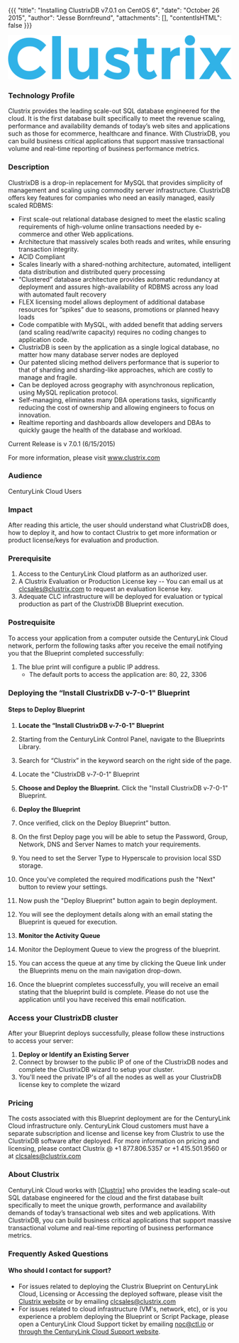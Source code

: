 ﻿{{{
  "title": "Installing ClustrixDB v7.0.1 on CentOS 6",
  "date": "October 26 2015",
  "author": "Jesse Bornfreund",
  "attachments": [],
  "contentIsHTML": false
}}}


![<Clustrix logo](../../images/clustrix_blue.png)


### Technology Profile

Clustrix provides the leading scale-out SQL database engineered for the cloud.  It is the first database built specifically to meet the revenue scaling, performance and availability demands of today’s web sites and applications such as those for ecommerce, healthcare and finance. With ClustrixDB, you can build business critical applications that support massive transactional volume and real-time reporting of business performance metrics.


### Description
ClustrixDB is a drop-in replacement for MySQL that provides simplicity of management and scaling using commodity server infrastructure. ClustrixDB offers key features for companies who need an easily managed, easily scaled RDBMS:

* First scale-out relational database designed to meet the elastic scaling requirements of high-volume online transactions needed by e-commerce and other Web applications.
* Architecture that massively scales both reads and writes, while ensuring transaction integrity.
* ACID Compliant
* Scales linearly with a shared-nothing architecture, automated, intelligent data distribution and distributed query processing
* “Clustered” database architecture provides automatic redundancy at deployment and assures high-availability of RDBMS across any load with automated fault recovery
* FLEX licensing model allows deployment of additional database resources for “spikes” due to seasons, promotions or planned heavy loads
* Code compatible with MySQL, with added benefit that adding servers (and scaling read/write capacity) requires no coding changes to application code.
* ClustrixDB is seen by the application as a single logical database, no matter how many database server nodes are deployed
* Our patented slicing method delivers performance that is superior to that of sharding and sharding-like approaches, which are costly to manage and fragile.
* Can be deployed across geography with asynchronous replication, using MySQL replication protocol.
* Self-managing, eliminates many DBA operations tasks, significantly reducing the cost of ownership and allowing engineers to focus on innovation.
* Realtime reporting and dashboards allow developers and DBAs to quickly gauge the health of the database and workload.

Current Release is v 7.0.1 (6/15/2015)

For more information, please visit www.clustrix.com


### Audience
CenturyLink Cloud Users


### Impact
After reading this article, the user should understand what ClustrixDB does, how to deploy it, and how to contact Clustrix to get more information or product license/keys for evaluation and production.


### Prerequisite

   1. Access to the CenturyLink Cloud platform as an authorized user.
   2. A Clustrix Evaluation or Production License key -- You can email us at clcsales@clustrix.com to request an evaluation license key.
   3. Adequate CLC infrastructure will be deployed for evaluation or typical production as part of the ClustrixDB Blueprint execution.


### Postrequisite

To access your application from a computer outside the CenturyLink Cloud network, perform the following tasks after you receive the email notifying you that the Blueprint completed successfully:

  1. The blue print will configure a public IP address.
        * The default ports to access the application are: 80, 22, 3306


### Deploying the “Install ClustrixDB v-7-0-1" Blueprint

#### Steps to Deploy Blueprint
1. **Locate the “Install ClustrixDB v-7-0-1" Blueprint**
  1. Starting from the CenturyLink Control Panel, navigate to the Blueprints Library.
  2. Search for “Clustrix” in the keyword search on the right side of the page.
  3. Locate the "ClustrixDB v-7-0-1" Blueprint

2. **Choose and Deploy the Blueprint.**
   Click the "Install ClustrixDB v-7-0-1" Blueprint.

3. **Deploy the Blueprint**
  1. Once verified, click on the Deploy Blueprint” button.
  2. On the first Deploy page you will be able to setup the Password, Group, Network, DNS and Server Names to match your requirements.
  3. You need to set the Server Type to Hyperscale to provision local SSD storage.
  4. Once you've completed the required modifications push the "Next" button to review your settings.
  5. Now push the "Deploy Blueprint" button again to begin deployment.
  6. You will see the deployment details along with an email stating the Blueprint is queued for execution.

4. **Monitor the Activity Queue**
  1. Monitor the Deployment Queue to view the progress of the blueprint.
  2. You can access the queue at any time by clicking the Queue link under the Blueprints menu on the main navigation drop-down.
  3. Once the blueprint completes successfully, you will receive an email stating that the blueprint build is complete. Please do not use the application until you have received this email notification.


### Access your ClustrixDB cluster
After your Blueprint deploys successfully, please follow these instructions to access your server:


1. **Deploy or Identify an Existing Server**
  1. Connect by browser to the public IP of one of the ClustrixDB nodes and complete the ClustrixDB wizard to setup your cluster.
  2. You'll need the private IP's of all the nodes as well as your ClustrixDB license key to complete the wizard


### Pricing
The costs associated with this Blueprint deployment are for the CenturyLink Cloud infrastructure only.  CenturyLink Cloud customers must have a separate subscription and license and license key from Clustrix to use the ClustrixDB software after deployed. For more information on pricing and licensing, please contact Clustrix @ +1 877.806.5357 or +1 415.501.9560 or at [clcsales@clustrix.com](mailto:clcsales@clustrix.com)


### About Clustrix
CenturyLink Cloud works with [[Clustrix](http://www.clustrix.com)] who provides the leading scale-out SQL database engineered for the cloud and the first database built specifically to meet the unique growth, performance and availability demands of today’s transactional web sites and web applications. With ClustrixDB, you can build business critical applications that support massive transactional volume and real-time reporting of business performance metrics.


### Frequently Asked Questions

#### Who should I contact for support?
* For issues related to deploying the Clustrix Blueprint on CenturyLink Cloud, Licensing or Accessing the deployed software, please visit the [Clustrix website](http://docs.clustrix.com) or by emailing [clcsales@clustrix.com](mailto:clcsales@clustrix.com)
* For issues related to cloud infrastructure (VM's, network, etc), or is you experience a problem deploying the Blueprint or Script Package, please open a CenturyLink Cloud Support ticket by emailing [noc@ctl.io](mailto:noc@ctl.io) or [through the CenturyLink Cloud Support website](https://t3n.zendesk.com/tickets/new).
